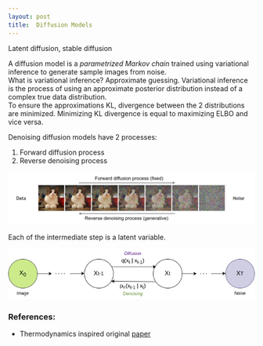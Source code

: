 ```yaml
---
layout: post
title:  Diffusion Models
---
```


<div class="message">
  Latent diffusion, stable diffusion
</div>

A diffusion model is a *parametrized Markov chain* trained using variational inference to 
generate sample images from noise.    
What is variational inference? Approximate guessing. Variational inference is the process of 
using an approximate posterior distribution instead of a complex true data distribution.   
To ensure the approximations KL, divergence between the 2 distributions are minimized. 
Minimizing KL divergence is equal to maximizing ELBO and vice versa.   

Denoising diffusion models have 2 processes:
1. Forward diffusion process
2. Reverse denoising process
<p align="center">
    <img src="public/post_images/diffusion.png" alt="Denoising diffusion">
</p>   

Each of the intermediate step is a latent variable.
<p align="center">
    <img src="public/post_images/blog-diffusion.png" alt="Denoising diffusion">
</p>   



### References:
- Thermodynamics inspired original [paper](https://arxiv.org/pdf/2006.11239.pdf)